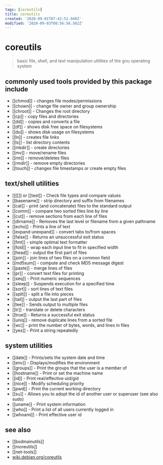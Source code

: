 ```yaml
---
tags: [coreutils]
title: coreutils
created: '2020-09-01T07:42:52.948Z'
modified: '2020-09-03T08:56:56.502Z'
---
```


# coreutils

>  basic file, shell, and text manipulation utilities of the gnu operating system

## commonly used tools provided by this package include
- [[chmod]] - changes file modes/permissions
- [[chown]] - change file owner and group ownership
- [[chroot]] - Changes the root directory
- [[cp]] - copy files and directories
- [[dd]] - copies and converts a file
- [[df]] - shows disk free space on filesystems
- [[du]] - shows disk usage on filesystems
- [[ln]] - creates file links
- [[ls]] - list directory contents
- [[mkdir]] - create directories
- [[mv]] - move/rename files
- [[rm]] - remove/deletes files
- [[rmdir]] - remove empty directories
- [[touch]] - changes file timestamps or create empty files 

## text/shell utilities
- [[\[\[]] or [[test]] - Check file types and compare values
- [[basename]] - strip directory and suffix from filenames
- [[cat]] - print (and concatenate) files to the standard output
- [[comm]] - compare two sorted files line by line
- [[cut]] - remove sections from each line of files
- [[dirname]] - Removes the last level or filename from a given pathname
- [[echo]] - Prints a line of text
- [[expand unexpand]] - convert tabs to/from spaces
- [[false]] - Returns an unsuccessful exit status
- [[fmt]] - simple optimal text formatter
- [[fold]] - wrap each input line to fit in specified width
- [[head]] - output the first part of files
- [[join]] - join lines of two files on a common field
- [[md5sum]] - compute and check MD5 message digest
- [[paste]] - merge lines of files
- [[pr]] - convert text files for printing
- [[seq]] - Print numeric sequences
- [[sleep]] - Suspends execution for a specified time
- [[sort]] - sort lines of text files
- [[split]] - split a file into pieces
- [[tail]] - output the last part of files
- [[tee]] - Sends output to multiple files
- [[tr]] - translate or delete characters
- [[true]] - Returns a successful exit status
- [[uniq]] - remove duplicate lines from a sorted file
- [[wc]] - print the number of bytes, words, and lines in files
- [[yes]] - Print a string repeatedly 

## system utilities
- [[date]] - Prints/sets the system date and time
- [[env]] - Displays/modifies the environment
- [[groups]] - Print the groups that the user is a member of
- [[hostname]] - Print or set the machine name
- [[id]] - Print real/effective uid/gid
- [[nice]] - Modify scheduling priority
- [[pwd]] - Print the current working directory
- [[su]] - Allows you to adopt the id of another user or superuser (see also sudo)
- [[uname]] - Print system information
- [[who]] - Print a list of all users currently logged in
- [[whoami]] - Print effective user id 

## see also
- [[bsdmainutils]]
- [[moreutils]]
- [[net-tools]]
- [wiki.debian.org/coreutils](https://wiki.debian.org/coreutils)
